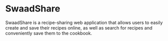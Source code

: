 # **SwaadShare**

SwaadShare is a recipe-sharing web application that allows users to easily create and save their recipes online, as well as search for recipes and conveniently save them to the cookbook.




 

  



   







